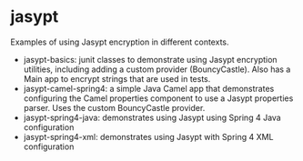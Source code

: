 # jasypt

Examples of using Jasypt encryption in different contexts.

 - jasypt-basics: junit classes to demonstrate using Jasypt encryption utilities, including adding a custom provider (BouncyCastle). 
   Also has a Main app to encrypt strings that are used in tests.
 - jasypt-camel-spring4: a simple Java Camel app that demonstrates configuring the Camel properties component to use a Jasypt properties parser.
   Uses the custom BouncyCastle provider.
 - jasypt-spring4-java: demonstrates using Jasypt using Spring 4 Java configuration
 - jasypt-spring4-xml: demonstrates using Jasypt with Spring 4 XML configuration
